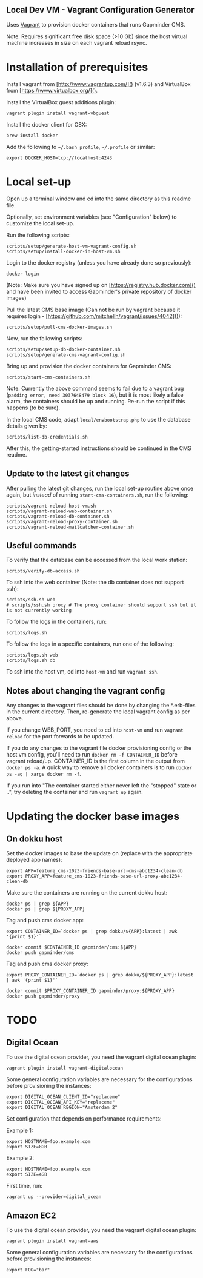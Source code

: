 Local Dev VM - Vagrant Configuration Generator
-----------------------------

Uses [Vagrant](http://www.vagrantup.com/) to provision docker containers that runs Gapminder CMS.

Note: Requires significant free disk space (>10 Gb) since the host virtual machine increases in size on each vagrant reload rsync.

# Installation of prerequisites

Install vagrant from [http://www.vagrantup.com/]() (v1.6.3) and VirtualBox from [https://www.virtualbox.org/]().

Install the VirtualBox guest additions plugin:

    vagrant plugin install vagrant-vbguest

Install the docker client for OSX:

    brew install docker

Add the following to `~/.bash_profile`, `~/.profile` or similar:

    export DOCKER_HOST=tcp://localhost:4243

# Local set-up

Open up a terminal window and cd into the same directory as this readme file.

Optionally, set environment variables (see "Configuration" below) to customize the local set-up.

Run the following scripts:

    scripts/setup/generate-host-vm-vagrant-config.sh
    scripts/setup/install-docker-in-host-vm.sh

Login to the docker registry (unless you have already done so previously):

    docker login

(Note: Make sure you have signed up on [https://registry.hub.docker.com]() and have been invited to access Gapminder's private repository of docker images)

Pull the latest CMS base image (Can not be run by vagrant because it requires login - [https://github.com/mitchellh/vagrant/issues/4042]()):

    scripts/setup/pull-cms-docker-images.sh

Now, run the following scripts:

    scripts/setup/setup-db-docker-container.sh
    scripts/setup/generate-cms-vagrant-config.sh

Bring up and provision the docker containers for Gapminder CMS:

    scripts/start-cms-containers.sh

Note: Currently the above command seems to fail due to a vagrant bug (`padding error, need 3037648479 block 16`), but it is most likely a false alarm, the containers should be up and running. Re-run the script if this happens (to be sure).

In the local CMS code, adapt `local/envbootstrap.php` to use the database details given by:

    scripts/list-db-credentials.sh

After this, the getting-started instructions should be continued in the CMS readme.

## Update to the latest git changes

After pulling the latest git changes, run the local set-up routine above once again, but *instead* of running `start-cms-containers.sh`, run the following:

    scripts/vagrant-reload-host-vm.sh
    scripts/vagrant-reload-web-container.sh
    scripts/vagrant-reload-db-container.sh
    scripts/vagrant-reload-proxy-container.sh
    scripts/vagrant-reload-mailcatcher-container.sh

## Useful commands

To verify that the database can be accessed from the local work station:

    scripts/verify-db-access.sh

To ssh into the web container (Note: the db container does not support ssh):

    scripts/ssh.sh web
    # scripts/ssh.sh proxy # The proxy container should support ssh but it is not currently working

To follow the logs in the containers, run:

    scripts/logs.sh

To follow the logs in a specific containers, run one of the following:

    scripts/logs.sh web
    scripts/logs.sh db

To ssh into the host vm, cd into `host-vm` and run `vagrant ssh`.

## Notes about changing the vagrant config

Any changes to the vagrant files should be done by changing the *.erb-files in the current directory. Then, re-generate the local vagrant config as per above.

If you change WEB_PORT, you need to cd into `host-vm` and run `vagrant reload` for the port forwards to be updated.

If you do any changes to the vagrant file docker provisioning config or the host vm config, you'll need to run `docker rm -f CONTAINER_ID` before vagrant reload/up. CONTAINER_ID is the first column in the output from `docker ps -a`. A quick way to remove all docker containers is to run `docker ps -aq | xargs docker rm -f`.

If you run into "The container started either never left the "stopped" state or ..", try deleting the container and run `vagrant up` again.

# Updating the docker base images

## On dokku host

Set the docker images to base the update on (replace with the appropriate deployed app names):

    export APP=feature_cms-1023-friends-base-url-cms-abc1234-clean-db
    export PROXY_APP=feature_cms-1023-friends-base-url-proxy-abc1234-clean-db

Make sure the containers are running on the current dokku host:

    docker ps | grep ${APP}
    docker ps | grep ${PROXY_APP}

Tag and push cms docker app:

    export CONTAINER_ID=`docker ps | grep dokku/${APP}:latest | awk '{print $1}'`

    docker commit $CONTAINER_ID gapminder/cms:${APP}
    docker push gapminder/cms

Tag and push cms docker proxy:

    export PROXY_CONTAINER_ID=`docker ps | grep dokku/${PROXY_APP}:latest | awk '{print $1}'`

    docker commit $PROXY_CONTAINER_ID gapminder/proxy:${PROXY_APP}
    docker push gapminder/proxy

# TODO

## Digital Ocean

To use the digital ocean provider, you need the vagrant digital ocean plugin:

    vagrant plugin install vagrant-digitalocean

Some general configuration variables are necessary for the configurations before provisioning the instances:

    export DIGITAL_OCEAN_CLIENT_ID="replaceme"
    export DIGITAL_OCEAN_API_KEY="replaceme"
    export DIGITAL_OCEAN_REGION="Amsterdam 2"

Set configuration that depends on performance requirements:

Example 1:

    export HOSTNAME=foo.example.com
    export SIZE=8GB

Example 2:

    export HOSTNAME=foo.example.com
    export SIZE=4GB

First time, run:

    vagrant up --provider=digital_ocean

## Amazon EC2

To use the digital ocean provider, you need the vagrant digital ocean plugin:

    vagrant plugin install vagrant-aws

Some general configuration variables are necessary for the configurations before provisioning the instances:

    export FOO="bar"
